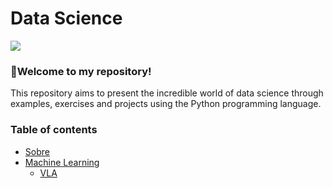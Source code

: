 

<h1 align="left">Data Science</h1>

<img src="https://img.shields.io/static/v1?label=DataScience&message=English&color=e07a5f&style=for-the-badge&logo=GitHub">

### :cherries:Welcome to my repository!

This repository aims to present the incredible world of data science through examples, exercises and projects using the Python programming language.

### Table of contents
<!--ts-->
  * [Sobre](#Sobre)
  * [Machine Learning](https://github.com/LucasKiraly/DataScience-EN/tree/master/Machine%20Learning)
    * [VLA](#flasco)
<!--te-->